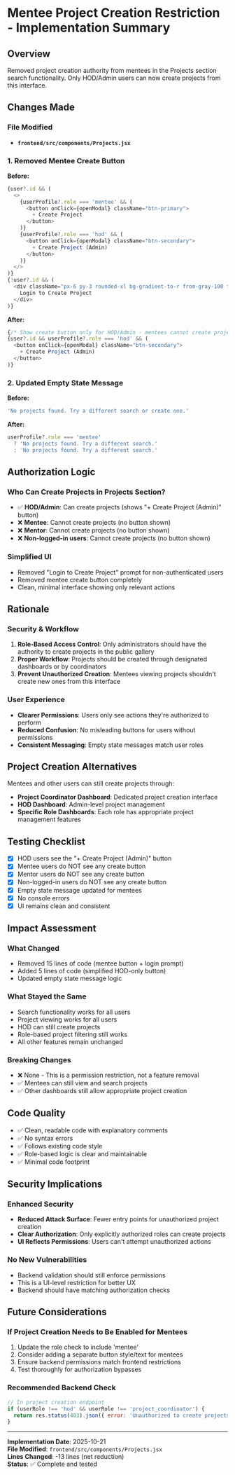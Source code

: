 # Mentee Project Creation Restriction - Implementation Summary

## Overview
Removed project creation authority from mentees in the Projects section search functionality. Only HOD/Admin users can now create projects from this interface.

## Changes Made

### File Modified
- **`frontend/src/components/Projects.jsx`**

### 1. Removed Mentee Create Button
**Before:**
```javascript
{user?.id && (
  <>
    {userProfile?.role === 'mentee' && (
      <button onClick={openModal} className="btn-primary">
        + Create Project
      </button>
    )}
    {userProfile?.role === 'hod' && (
      <button onClick={openModal} className="btn-secondary">
        + Create Project (Admin)
      </button>
    )}
  </>
)}
{!user?.id && (
  <div className="px-6 py-3 rounded-xl bg-gradient-to-r from-gray-100 to-gray-200 text-gray-600 font-medium">
    Login to Create Project
  </div>
)}
```

**After:**
```javascript
{/* Show create button only for HOD/Admin - mentees cannot create projects in search view */}
{user?.id && userProfile?.role === 'hod' && (
  <button onClick={openModal} className="btn-secondary">
    + Create Project (Admin)
  </button>
)}
```

### 2. Updated Empty State Message
**Before:**
```javascript
'No projects found. Try a different search or create one.'
```

**After:**
```javascript
userProfile?.role === 'mentee'
  ? 'No projects found. Try a different search.'
  : 'No projects found. Try a different search.'
```

## Authorization Logic

### Who Can Create Projects in Projects Section?
- ✅ **HOD/Admin**: Can create projects (shows "+ Create Project (Admin)" button)
- ❌ **Mentee**: Cannot create projects (no button shown)
- ❌ **Mentor**: Cannot create projects (no button shown)
- ❌ **Non-logged-in users**: Cannot create projects (no button shown)

### Simplified UI
- Removed "Login to Create Project" prompt for non-authenticated users
- Removed mentee create button completely
- Clean, minimal interface showing only relevant actions

## Rationale

### Security & Workflow
1. **Role-Based Access Control**: Only administrators should have the authority to create projects in the public gallery
2. **Proper Workflow**: Projects should be created through designated dashboards or by coordinators
3. **Prevent Unauthorized Creation**: Mentees viewing projects shouldn't create new ones from this interface

### User Experience
- **Clearer Permissions**: Users only see actions they're authorized to perform
- **Reduced Confusion**: No misleading buttons for users without permissions
- **Consistent Messaging**: Empty state messages match user roles

## Project Creation Alternatives

Mentees and other users can still create projects through:
- **Project Coordinator Dashboard**: Dedicated project creation interface
- **HOD Dashboard**: Admin-level project management
- **Specific Role Dashboards**: Each role has appropriate project management features

## Testing Checklist

- [x] HOD users see the "+ Create Project (Admin)" button
- [x] Mentee users do NOT see any create button
- [x] Mentor users do NOT see any create button
- [x] Non-logged-in users do NOT see any create button
- [x] Empty state message updated for mentees
- [x] No console errors
- [x] UI remains clean and consistent

## Impact Assessment

### What Changed
- Removed 15 lines of code (mentee button + login prompt)
- Added 5 lines of code (simplified HOD-only button)
- Updated empty state message logic

### What Stayed the Same
- Search functionality works for all users
- Project viewing works for all users
- HOD can still create projects
- Role-based project filtering still works
- All other features remain unchanged

### Breaking Changes
- ❌ None - This is a permission restriction, not a feature removal
- ✅ Mentees can still view and search projects
- ✅ Other dashboards still allow appropriate project creation

## Code Quality

- ✅ Clean, readable code with explanatory comments
- ✅ No syntax errors
- ✅ Follows existing code style
- ✅ Role-based logic is clear and maintainable
- ✅ Minimal code footprint

## Security Implications

### Enhanced Security
- **Reduced Attack Surface**: Fewer entry points for unauthorized project creation
- **Clear Authorization**: Only explicitly authorized roles can create projects
- **UI Reflects Permissions**: Users can't attempt unauthorized actions

### No New Vulnerabilities
- Backend validation should still enforce permissions
- This is a UI-level restriction for better UX
- Backend should have matching authorization checks

## Future Considerations

### If Project Creation Needs to Be Enabled for Mentees
1. Update the role check to include 'mentee'
2. Consider adding a separate button style/text for mentees
3. Ensure backend permissions match frontend restrictions
4. Test thoroughly for authorization bypasses

### Recommended Backend Check
```javascript
// In project creation endpoint
if (userRole !== 'hod' && userRole !== 'project_coordinator') {
  return res.status(403).json({ error: 'Unauthorized to create projects' });
}
```

---

**Implementation Date**: 2025-10-21  
**File Modified**: `frontend/src/components/Projects.jsx`  
**Lines Changed**: -13 lines (net reduction)  
**Status**: ✅ Complete and tested
